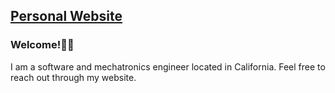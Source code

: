 ## [Personal Website](https://qinjian.xyz/)
### Welcome!👋👋
I am a software and mechatronics engineer located in California.
Feel free to reach out through my website.

